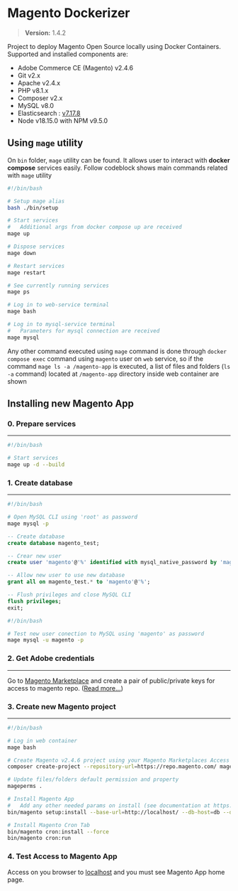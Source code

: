 # Magento Dockerizer

> **Version:** 1.4.2

Project to deploy Magento Open Source locally using Docker Containers. Supported and installed components are:

- Adobe Commerce CE (Magento) v2.4.6
- Git v2.x
- Apache v2.4.x
- PHP v8.1.x
- Composer v2.x
- MySQL v8.0
- Elasticsearch : [v7.17.8](https://www.elastic.co/guide/en/elasticsearch/reference/7.17/docker.html)
- Node v18.15.0 with NPM v9.5.0

## Using `mage` utility

On `bin` folder, `mage` utility can be found. It allows user to interact with **docker compose** services easily. Follow codeblock shows main commands related with `mage` utility

```bash
#!/bin/bash

# Setup mage alias
bash ./bin/setup

# Start services
#   Additional args from docker compose up are received
mage up

# Dispose services
mage down

# Restart services
mage restart

# See currently running services
mage ps

# Log in to web-service terminal
mage bash

# Log in to mysql-service terminal
#   Parameters for mysql connection are received
mage mysql
```

Any other command executed using `mage` command is done through `docker compose exec` command using `magento` user on `web` service, so if the command `mage ls -a /magento-app` is executed, a list of files and folders (`ls -a` command) located at `/magento-app` directory inside web container are shown

## Installing new Magento App

### 0. Prepare services

---

```bash
#!/bin/bash

# Start services
mage up -d --build
```

### 1. Create database

---

```bash
#!/bin/bash

# Open MySQL CLI using 'root' as password
mage mysql -p
```

```sql
-- Create database
create database magento_test;

-- Crear new user
create user 'magento'@'%' identified with mysql_native_password by 'magento';

-- Allow new user to use new database
grant all on magento_test.* to 'magento'@'%';

-- Flush privileges and close MySQL CLI
flush privileges;
exit;
```

```bash
#!/bin/bash

# Test new user conection to MySQL using 'magento' as password
mage mysql -u magento -p
```

### 2. Get Adobe credentials

---

Go to [Magento Marketplace](https://marketplace.magento.com/) and create a pair of public/private keys for access to magento repo. ([Read more...](https://experienceleague.adobe.com/docs/commerce-operations/installation-guide/prerequisites/authentication-keys.html?lang=en))

### 3. Create new Magento project

---

```bash
#!/bin/bash

# Log in web container
mage bash

# Create Magento v2.4.6 project using your Magento Marketplaces Access Keys
composer create-project --repository-url=https://repo.magento.com/ magento/project-community-edition=2.4.6 .

# Update files/folders default permission and property
mageperms .

# Install Magento App
#   Add any other needed params on install (see documentation at https://experienceleague.adobe.com/docs/commerce-operations/installation-guide/advanced.html?lang=en)
bin/magento setup:install --base-url=http://localhost/ --db-host=db --db-name=magento_test --db-user=magento --db-password=magento --search-engine=elasticsearch7 --elasticsearch-host=search-engine --elasticsearch-port=9200 --use-rewrites=1 --cleanup-database

# Install Magento Cron Tab
bin/magento cron:install --force
bin/magento cron:run
```

### 4. Test Access to Magento App

Access on you browser to [localhost](http://localhost) and you must see Magento App home page.
